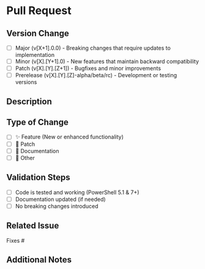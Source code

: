 # Pull Request

## Version Change

<!-- Select the type of version change this PR represents -->

- [ ] Major (v[X+1].0.0) - Breaking changes that require updates to implementation
- [ ] Minor (v[X].[Y+1].0) - New features that maintain backward compatibility
- [ ] Patch (v[X].[Y].[Z+1]) - Bugfixes and minor improvements
- [ ] Prerelease (v[X].[Y].[Z]-alpha/beta/rc) - Development or testing versions

## Description

<!-- Provide a clear description of what this PR changes or adds -->

## Type of Change

- [ ] ✨ Feature (New or enhanced functionality)
- [ ] 🔧 Patch
- [ ] 📖 Documentation
- [ ] 🔄 Other

## Validation Steps

- [ ] Code is tested and working (PowerShell 5.1 & 7+)
- [ ] Documentation updated (if needed)
- [ ] No breaking changes introduced

## Related Issue

Fixes #

## Additional Notes

<!-- Any additional information that reviewers should know -->